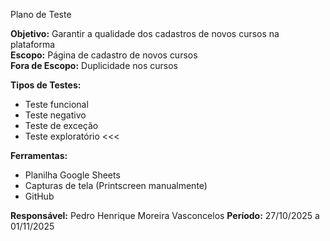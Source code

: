 Plano de Teste
 
**Objetivo:** Garantir a qualidade dos cadastros de novos cursos na plataforma  
**Escopo:** Página de cadastro de novos cursos  
**Fora de Escopo:** Duplicidade nos cursos  
 
**Tipos de Testes:**  
- Teste funcional  
- Teste negativo  
- Teste de exceção  
- Teste exploratório <<<
 
**Ferramentas:**  
- Planilha Google Sheets  
- Capturas de tela (Printscreen manualmente)  
- GitHub  
 
**Responsável:** Pedro Henrique Moreira Vasconcelos 
**Período:** 27/10/2025 a 01/11/2025
